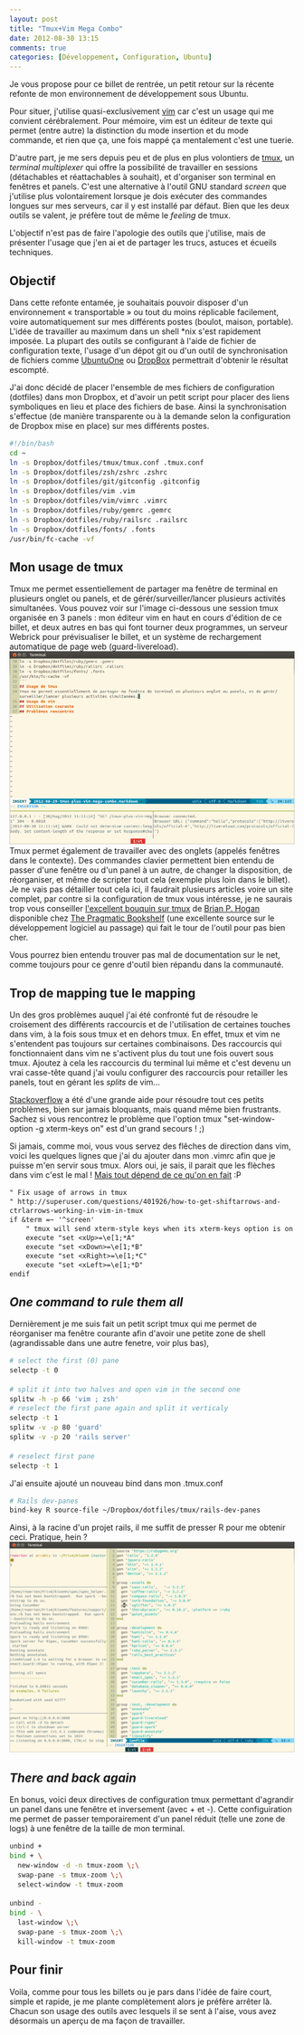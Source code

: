 ```yaml
---
layout: post
title: "Tmux+Vim Mega Combo"
date: 2012-08-30 13:15
comments: true
categories: [Développement, Configuration, Ubuntu]
---
```

Je vous propose pour ce billet de rentrée, un petit retour sur la récente refonte de mon environnement de développement sous Ubuntu.

Pour situer, j'utilise quasi-exclusivement [vim](http://www.vim.org) car c'est un usage qui me convient cérébralement. Pour mémoire, vim est un éditeur de texte qui permet (entre autre) la distinction du mode insertion et du mode commande, et rien que ça, une fois mappé ça mentalement c'est une tuerie.

D'autre part, je me sers depuis peu et de plus en plus volontiers de [tmux](http://tmux.sourceforge.net/), un _terminal multiplexer_ qui offre la possibilité de travailler en sessions (détachables et réattachables à souhait), et d'organiser son terminal en fenêtres et panels. C'est une alternative à l'outil GNU standard _screen_ que j'utilise plus volontairement lorsque je dois exécuter des commandes longues sur mes serveurs, car il y est installé par défaut. Bien que les deux outils se valent, je préfère tout de même le _feeling_ de tmux.

L'objectif n'est pas de faire l'apologie des outils que j'utilise, mais de présenter l'usage que j'en ai et de partager les trucs, astuces et écueils techniques.
<!--more-->
## Objectif
Dans cette refonte entamée, je souhaitais pouvoir disposer d'un environnement « transportable » ou tout du moins réplicable facilement, voire automatiquement sur mes différents postes (boulot, maison, portable). L'idée de travailler au maximum dans un shell \*nix s'est rapidement imposée. La plupart des outils se configurant à l'aide de fichier de configuration texte, l'usage d'un dépot git ou d'un outil de synchronisation de fichiers comme [UbuntuOne](http://one.ubuntu.com) ou [DropBox](http://dropbox.com) permettrait d'obtenir le résultat escompté.

J'ai donc décidé de placer l'ensemble de mes fichiers de configuration (dotfiles) dans mon Dropbox, et d'avoir un petit script pour placer des liens symboliques en lieu et place des fichiers de base. Ainsi la synchronisation s'effectue (de manière transparente ou à la demande selon la configuration de Dropbox mise en place) sur mes différents postes.
```bash Création des liens symboliques à la racine du compte depuis le dossier Dropbox
#!/bin/bash
cd ~
ln -s Dropbox/dotfiles/tmux/tmux.conf .tmux.conf
ln -s Dropbox/dotfiles/zsh/zshrc .zshrc
ln -s Dropbox/dotfiles/git/gitconfig .gitconfig
ln -s Dropbox/dotfiles/vim .vim
ln -s Dropbox/dotfiles/vim/vimrc .vimrc
ln -s Dropbox/dotfiles/ruby/gemrc .gemrc
ln -s Dropbox/dotfiles/ruby/railsrc .railsrc
ln -s Dropbox/dotfiles/fonts/ .fonts
/usr/bin/fc-cache -vf
```
## Mon usage de tmux
Tmux me permet essentiellement de partager ma fenêtre de terminal en plusieurs onglet ou panels, et de gérér/surveiller/lancer plusieurs activités simultanées. Vous pouvez voir sur l'image ci-dessous une session tmux organisée en 3 panels : mon éditeur vim en haut en cours d'édition de ce billet, et deux autres en bas qui font tourner deux programmes, un serveur Webrick pour prévisualiser le billet, et un système de rechargement automatique de page web (guard-livereload).
![Session Tmux](/images/sessiontmux.png)
Tmux permet également de travailler avec des onglets (appelés fenêtres dans le contexte). Des commandes clavier permettent bien entendu de passer d'une fenêtre ou d'un panel à un autre, de changer la disposition, de réorganiser, et même de scripter tout cela (exemple plus loin dans le billet). Je ne vais pas détailler tout cela ici, il faudrait plusieurs articles voire un site complet, par contre si la configuration de tmux vous intéresse, je ne saurais trop vous conseiller [l'excellent bouquin sur tmux](http://pragprog.com/book/bhtmux/tmux) de [Brian P. Hogan](http:/twitter.com/bphogan) disponible chez [The Pragmatic Bookshelf](http://pragprog.com) (une excellente source sur le développement logiciel au passage) qui fait le tour de l'outil pour pas bien cher.

Vous pourrez bien entendu trouver pas mal de documentation sur le net, comme toujours pour ce genre d'outil bien répandu dans la communauté.
## Trop de mapping tue le mapping
Un des gros problèmes auquel j'ai été confronté fut de résoudre le croisement des différents raccourcis et de l'utilisation de certaines touches dans vim, à la fois sous tmux et en dehors tmux. En effet, tmux et vim ne s'entendent pas toujours sur certaines combinaisons. Des raccourcis qui fonctionnaient dans vim ne s'activent plus du tout une fois ouvert sous tmux. Ajoutez à cela les raccourcis du terminal lui même et c'est devenu un vrai casse-tête quand j'ai voulu configurer des raccourcis pour retailler les panels, tout en gérant les _splits_ de vim...

[Stackoverflow](http://stackoverflow.com/search?q=vim+tmux) a été d'une grande aide pour résoudre tout ces petits problèmes, bien sur jamais bloquants, mais quand même bien frustrants. Sachez si vous rencontrez le problème que l'option tmux "set-window-option -g xterm-keys on" est d'un grand secours ! ;)

Si jamais, comme moi, vous vous servez des flêches de direction dans vim, voici les quelques lignes que j'ai du ajouter dans mon .vimrc afin que je puisse m'en servir sous tmux. Alors oui, je sais, il parait que les flèches dans vim c'est le mal ! [Mais tout dépend de ce qu'on en fait](http://jeetworks.org/node/89) :P
```vim
" Fix usage of arrows in tmux
" http://superuser.com/questions/401926/how-to-get-shiftarrows-and-ctrlarrows-working-in-vim-in-tmux
if &term =~ '^screen'
    " tmux will send xterm-style keys when its xterm-keys option is on
    execute "set <xUp>=\e[1;*A"
    execute "set <xDown>=\e[1;*B"
    execute "set <xRight>=\e[1;*C"
    execute "set <xLeft>=\e[1;*D"
endif
```
## _One command to rule them all_
Dernièrement je me suis fait un petit script tmux qui me permet de réorganiser ma fenêtre courante afin d'avoir une petite zone de shell (agrandissable dans une autre fenetre, voir plus bas),
```bash Formattage de la fenetre courante pour de développement Rails
# select the first (0) pane
selectp -t 0

# split it into two halves and open vim in the second one
splitw -h -p 66 'vim ; zsh'
# reselect the first pane again and split it verticaly
selectp -t 1
splitw -v -p 80 'guard'
splitw -v -p 20 'rails server'

# reselect first pane
selectp -t 1
```
J'ai ensuite ajouté un nouveau bind dans mon .tmux.conf
```bash Extrait de .tmux.conf
# Rails dev-panes
bind-key R source-file ~/Dropbox/dotfiles/tmux/rails-dev-panes
```
Ainsi, à la racine d'un projet rails, il me suffit de presser <Prefix>R pour me obtenir ceci. Pratique, hein ?
![Session Rails](/images/sessionrails.png)
## _There and back again_
En bonus, voici deux directives de configuration tmux permettant d'agrandir un panel dans une fenêtre et inversement (avec <Prefix>+ et <Prefix>-).
Cette configuiration me permet de passer temporairement d'un panel réduit (telle une zone de logs) à une fenêtre de la taille de mon terminal.
```bash Zoom et DeZomm d'un panel tmux
unbind +
bind + \
  new-window -d -n tmux-zoom \;\
  swap-pane -s tmux-zoom \;\
  select-window -t tmux-zoom

unbind -
bind - \
  last-window \;\
  swap-pane -s tmux-zoom \;\
  kill-window -t tmux-zoom
```
## Pour finir
Voila, comme pour tous les billets ou je pars dans l'idée de faire court, simple et rapide, je me plante complètement alors je préfère arrêter là. Chacun son usage des outils avec lesquels il se sent à l'aise, vous avez désormais un aperçu de ma façon de travailler.

